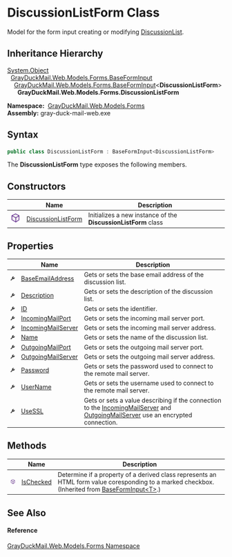 DiscussionListForm Class
========================
Model for the form input creating or modifying [DiscussionList][1].


Inheritance Hierarchy
---------------------
[System.Object][2]  
  [GrayDuckMail.Web.Models.Forms.BaseFormInput][3]  
    [GrayDuckMail.Web.Models.Forms.BaseFormInput][4]&lt;**DiscussionListForm**>  
      **GrayDuckMail.Web.Models.Forms.DiscussionListForm**  

  **Namespace:**  [GrayDuckMail.Web.Models.Forms][5]  
  **Assembly:** gray-duck-mail-web.exe

Syntax
------

```csharp
public class DiscussionListForm : BaseFormInput<DiscussionListForm>
```

The **DiscussionListForm** type exposes the following members.


Constructors
------------

|                  | Name                    | Description                                                    |
| ---------------- | ----------------------- | -------------------------------------------------------------- |
| ![Public method] | [DiscussionListForm][6] | Initializes a new instance of the **DiscussionListForm** class |


Properties
----------

|                    | Name                     | Description                                                                                                                                 |
| ------------------ | ------------------------ | ------------------------------------------------------------------------------------------------------------------------------------------- |
| ![Public property] | [BaseEmailAddress][7]    | Gets or sets the base email address of the discussion list.                                                                                 |
| ![Public property] | [Description][8]         | Gets or sets the description of the discussion list.                                                                                        |
| ![Public property] | [ID][9]                  | Gets or sets the identifier.                                                                                                                |
| ![Public property] | [IncomingMailPort][10]   | Gets or sets the incoming mail server port.                                                                                                 |
| ![Public property] | [IncomingMailServer][11] | Gets or sets the incoming mail server address.                                                                                              |
| ![Public property] | [Name][12]               | Gets or sets the name of the discussion list.                                                                                               |
| ![Public property] | [OutgoingMailPort][13]   | Gets or sets the outgoing mail server port.                                                                                                 |
| ![Public property] | [OutgoingMailServer][14] | Gets or sets the outgoing mail server address.                                                                                              |
| ![Public property] | [Password][15]           | Gets or sets the password used to connect to the remote mail server.                                                                        |
| ![Public property] | [UserName][16]           | Gets or sets the username used to connect to the remote mail server.                                                                        |
| ![Public property] | [UseSSL][17]             | Gets or sets a value describing if the connection to the [IncomingMailServer][11] and [OutgoingMailServer][14] use an encrypted connection. |


Methods
-------

|                  | Name            | Description                                                                                                                                            |
| ---------------- | --------------- | ------------------------------------------------------------------------------------------------------------------------------------------------------ |
| ![Public method] | [IsChecked][18] | Determine if a property of a derived class represents an HTML form value coresponding to a marked checkbox. (Inherited from [BaseFormInput&lt;T>][4].) |


See Also
--------

#### Reference
[GrayDuckMail.Web.Models.Forms Namespace][5]  

[1]: ../../GrayDuckMail.Common.Database/DiscussionList/README.md
[2]: https://docs.microsoft.com/dotnet/api/system.object
[3]: ../BaseFormInput/README.md
[4]: ../BaseFormInput_1/README.md
[5]: ../README.md
[6]: _ctor.md
[7]: BaseEmailAddress.md
[8]: Description.md
[9]: ID.md
[10]: IncomingMailPort.md
[11]: IncomingMailServer.md
[12]: Name.md
[13]: OutgoingMailPort.md
[14]: OutgoingMailServer.md
[15]: Password.md
[16]: UserName.md
[17]: UseSSL.md
[18]: ../BaseFormInput_1/IsChecked.md
[Public method]: ../../icons/pubmethod.svg "Public method"
[Public property]: ../../icons/pubproperty.svg "Public property"